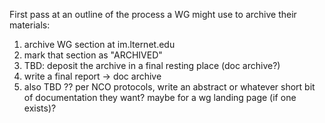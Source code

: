 First pass at an outline of the process a WG might use to archive their materials:

1. archive WG section at im.lternet.edu
2. mark that section as "ARCHIVED" 
3. TBD: deposit the archive in a final resting place (doc archive?)
4. write a final report -> doc archive
5. also TBD ?? per NCO protocols, write an abstract or whatever short bit of 
documentation they want? maybe for a wg landing page (if one exists)?
